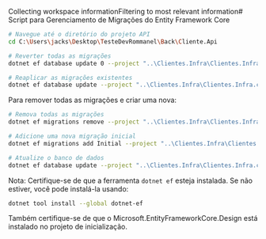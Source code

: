 ﻿Collecting workspace informationFiltering to most relevant information# Script para Gerenciamento de Migrações do Entity Framework Core

```bash
# Navegue até o diretório do projeto API
cd C:\Users\jacks\Desktop\TesteDevRommanel\Back\Cliente.Api

# Reverter todas as migrações
dotnet ef database update 0 --project "..\Clientes.Infra\Clientes.Infra.csproj" --startup-project "Clientes.Api.csproj" --context Clientes.Infra.Contexto.ClienteContext --configuration Debug

# Reaplicar as migrações existentes
dotnet ef database update --project "..\Clientes.Infra\Clientes.Infra.csproj" --startup-project "Clientes.Api.csproj" --context Clientes.Infra.Contexto.ClienteContext --configuration Debug
```

Para remover todas as migrações e criar uma nova:

```bash
# Remova todas as migrações
dotnet ef migrations remove --project "..\Clientes.Infra\Clientes.Infra.csproj" --startup-project "Clientes.Api.csproj" --context Clientes.Infra.Contexto.ClienteContext --configuration Debug

# Adicione uma nova migração inicial
dotnet ef migrations add Initial --project "..\Clientes.Infra\Clientes.Infra.csproj" --startup-project "Clientes.Api.csproj" --context Clientes.Infra.Contexto.ClienteContext --configuration Debug

# Atualize o banco de dados
dotnet ef database update --project "..\Clientes.Infra\Clientes.Infra.csproj" --startup-project "Clientes.Api.csproj" --context Clientes.Infra.Contexto.ClienteContext --configuration Debug
```

Nota: Certifique-se de que a ferramenta `dotnet ef` esteja instalada. Se não estiver, você pode instalá-la usando:

```bash
dotnet tool install --global dotnet-ef
```

Também certifique-se de que o Microsoft.EntityFrameworkCore.Design está instalado no projeto de inicialização.